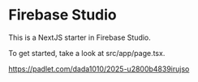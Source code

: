 # Firebase Studio

This is a NextJS starter in Firebase Studio.

To get started, take a look at src/app/page.tsx.


https://padlet.com/dada1010/2025-u2800b4839irujso